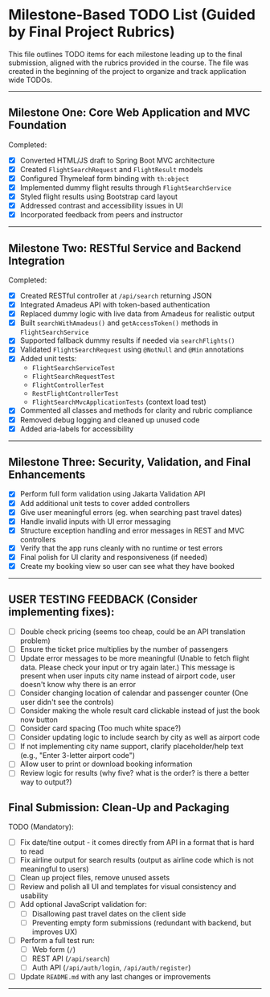 # Milestone-Based TODO List (Guided by Final Project Rubrics)

This file outlines TODO items for each milestone leading up to the final submission, aligned with the rubrics provided in the course. The file was created in the beginning of the project to organize and track application wide TODOs.

---

## Milestone One: Core Web Application and MVC Foundation

Completed:
- [x] Converted HTML/JS draft to Spring Boot MVC architecture
- [x] Created `FlightSearchRequest` and `FlightResult` models
- [x] Configured Thymeleaf form binding with `th:object`
- [x] Implemented dummy flight results through `FlightSearchService`
- [x] Styled flight results using Bootstrap card layout
- [x] Addressed contrast and accessibility issues in UI
- [x] Incorporated feedback from peers and instructor

---

## Milestone Two: RESTful Service and Backend Integration
Completed:
- [x] Created RESTful controller at `/api/search` returning JSON
- [x] Integrated Amadeus API with token-based authentication
- [x] Replaced dummy logic with live data from Amadeus for realistic output
- [x] Built `searchWithAmadeus()` and `getAccessToken()` methods in `FlightSearchService`
- [x] Supported fallback dummy results if needed via `searchFlights()`
- [x] Validated `FlightSearchRequest` using `@NotNull` and `@Min` annotations
- [x] Added unit tests:
  - `FlightSearchServiceTest`
  - `FlightSearchRequestTest`
  - `FlightControllerTest`
  - `RestFlightControllerTest`
  - `FlightSearchMvcApplicationTests` (context load test)
- [x] Commented all classes and methods for clarity and rubric compliance
- [x] Removed debug logging and cleaned up unused code
- [x] Added aria-labels for accessibility

---

## Milestone Three: Security, Validation, and Final Enhancements
- [x] Perform full form validation using Jakarta Validation API
- [x] Add additional unit tests to cover added controllers
- [x] Give user meaningful errors (eg. when searching past travel dates)
- [x] Handle invalid inputs with UI error messaging
- [x] Structure exception handling and error messages in REST and MVC controllers
- [x] Verify that the app runs cleanly with no runtime or test errors
- [x] Final polish for UI clarity and responsiveness (if needed)
- [x] Create my booking view so user can see what they have booked 

---

## USER TESTING FEEDBACK (Consider implementing fixes):
- [ ] Double check pricing (seems too cheap, could be an API translation problem)
- [ ] Ensure the ticket price multiplies by the number of passengers
- [ ] Update error messages to be more meaningful (Unable to fetch flight data. Please check your input or try again later.)
        This message is present when user inputs city name instead of airport code, user doesn't know why there is an error
- [ ] Consider changing location of calendar and passenger counter (One user didn't see the controls)
- [ ] Consider making the whole result card clickable instead of just the book now button
- [ ] Consider card spacing (Too much white space?)
- [ ] Consider updating logic to include search by city as well as airport code
- [ ] If not implementing city name support, clarify placeholder/help text (e.g., "Enter 3-letter airport code")
- [ ] Allow user to print or download booking information
- [ ] Review logic for results (why five? what is the order? is there a better way to output?)

## Final Submission: Clean-Up and Packaging
TODO (Mandatory):
- [ ] Fix date/tine output - it comes directly from API in a format that is hard to read
- [ ] Fix airline output for search results (output as airline code which is not meaningful to users)
- [ ] Clean up project files, remove unused assets
- [ ] Review and polish all UI and templates for visual consistency and usability
- [ ] Add optional JavaScript validation for:
  - [ ] Disallowing past travel dates on the client side
  - [ ] Preventing empty form submissions (redundant with backend, but improves UX)
- [ ] Perform a full test run:
  - [ ] Web form (`/`)
  - [ ] REST API (`/api/search`)
  - [ ] Auth API (`/api/auth/login`, `/api/auth/register`)
- [ ] Update `README.md` with any last changes or improvements

---